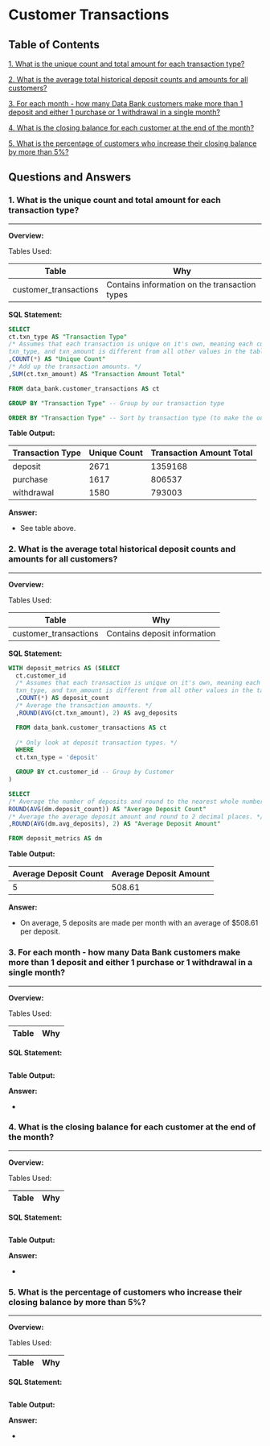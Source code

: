# Customer Transactions
## Table of Contents

[1. What is the unique count and total amount for each transaction type?](#1-what-is-the-unique-count-and-total-amount-for-each-transaction-type)

[2. What is the average total historical deposit counts and amounts for all customers?](#2-what-is-the-average-total-historical-deposit-counts-and-amounts-for-all-customers)

[3. For each month - how many Data Bank customers make more than 1 deposit and either 1 purchase or 1 withdrawal in a single month?](#3-for-each-month---how-many-data-bank-customers-make-more-than-1-deposit-and-either-1-purchase-or-1-withdrawal-in-a-single-month)

[4. What is the closing balance for each customer at the end of the month?](#4-what-is-the-closing-balance-for-each-customer-at-the-end-of-the-month)

[5. What is the percentage of customers who increase their closing balance by more than 5%?](#5-what-is-the-percentage-of-customers-who-increase-their-closing-balance-by-more-than-5)

## Questions and Answers
### 1. What is the unique count and total amount for each transaction type?
___________________________________________________________________________________________________________________________
**Overview:**

Tables Used:

| Table | Why |
| ----- | --- |
| customer_transactions | Contains information on the transaction types |

**SQL Statement:**
	
```sql	
SELECT
ct.txn_type AS "Transaction Type"
/* Assumes that each transaction is unique on it's own, meaning each customer_id, txn_date,
txn_type, and txn_amount is different from all other values in the table. */
,COUNT(*) AS "Unique Count"
/* Add up the transaction amounts. */
,SUM(ct.txn_amount) AS "Transaction Amount Total"

FROM data_bank.customer_transactions AS ct

GROUP BY "Transaction Type" -- Group by our transaction type

ORDER BY "Transaction Type" -- Sort by transaction type (to make the output prettier)
```

**Table Output:**

| Transaction Type | Unique Count | Transaction Amount Total |
| ---------------- | ------------ | ------------------------ |
| deposit          | 2671         | 1359168                  |
| purchase         | 1617         | 806537                   |
| withdrawal       | 1580         | 793003                   |

**Answer:**

- See table above.

### 2. What is the average total historical deposit counts and amounts for all customers?
___________________________________________________________________________________________________________________________
**Overview:**

Tables Used:

| Table | Why |
| ----- | --- |
| customer_transactions | Contains deposit information |

**SQL Statement:**
	
```sql	
WITH deposit_metrics AS (SELECT
  ct.customer_id
  /* Assumes that each transaction is unique on it's own, meaning each customer_id, txn_date,
  txn_type, and txn_amount is different from all other values in the table. */
  ,COUNT(*) AS deposit_count
  /* Average the transaction amounts. */
  ,ROUND(AVG(ct.txn_amount), 2) AS avg_deposits

  FROM data_bank.customer_transactions AS ct
  
  /* Only look at deposit transaction types. */
  WHERE
  ct.txn_type = 'deposit'

  GROUP BY ct.customer_id -- Group by Customer
)

SELECT
/* Average the number of deposits and round to the nearest whole number. */
ROUND(AVG(dm.deposit_count)) AS "Average Deposit Count"
/* Average the average deposit amount and round to 2 decimal places. */
,ROUND(AVG(dm.avg_deposits), 2) AS "Average Deposit Amount"

FROM deposit_metrics AS dm
```

**Table Output:**

| Average Deposit Count | Average Deposit Amount |
| --------------------- | ---------------------- |
| 5                     | 508.61                 |

**Answer:**

- On average, 5 deposits are made per month with an average of $508.61 per deposit.

### 3. For each month - how many Data Bank customers make more than 1 deposit and either 1 purchase or 1 withdrawal in a single month?
___________________________________________________________________________________________________________________________
**Overview:**

Tables Used:

| Table | Why |
| ----- | --- |

**SQL Statement:**
	
```sql	

```

**Table Output:**

**Answer:**

-

### 4. What is the closing balance for each customer at the end of the month?
___________________________________________________________________________________________________________________________
**Overview:**

Tables Used:

| Table | Why |
| ----- | --- |

**SQL Statement:**
	
```sql	

```

**Table Output:**

**Answer:**

-

### 5. What is the percentage of customers who increase their closing balance by more than 5%?
___________________________________________________________________________________________________________________________
**Overview:**

Tables Used:

| Table | Why |
| ----- | --- |

**SQL Statement:**
	
```sql	

```

**Table Output:**

**Answer:**

-